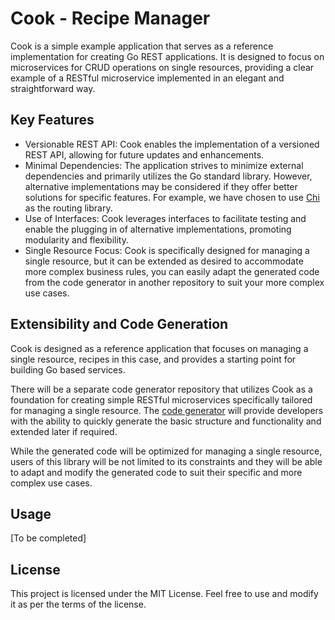 # Cook - Recipe Manager

Cook is a simple example application that serves as a reference implementation for creating Go REST applications. It is designed to focus on microservices for CRUD operations on single resources, providing a clear example of a RESTful microservice implemented in an elegant and straightforward way.

## Key Features

- Versionable REST API: Cook enables the implementation of a versioned REST API, allowing for future updates and enhancements.
- Minimal Dependencies: The application strives to minimize external dependencies and primarily utilizes the Go standard library. However, alternative implementations may be considered if they offer better solutions for specific features. For example, we have chosen to use [Chi](https://github.com/go-chi/chi) as the routing library.
- Use of Interfaces: Cook leverages interfaces to facilitate testing and enable the plugging in of alternative implementations, promoting modularity and flexibility.
- Single Resource Focus: Cook is specifically designed for managing a single resource, but it can be extended as desired to accommodate more complex business rules, you can easily adapt the generated code from the code generator in another repository to suit your more complex use cases.

## Extensibility and Code Generation

Cook is designed as a reference application that focuses on managing a single resource, recipes in this case, and provides a starting point for building Go based services.

There will be a separate code generator repository that utilizes Cook as a foundation for creating simple RESTful microservices specifically tailored for managing a single resource. The [code generator](https://github.com/foorester/crud) will provide developers with the ability to quickly generate the basic structure and functionality and extended later if required.

While the generated code will be optimized for managing a single resource, users of this library will be not limited to its constraints and they will be able to adapt and modify the generated code to suit their specific and more complex use cases.

## Usage

[To be completed]

## License

This project is licensed under the MIT License. Feel free to use and modify it as per the terms of the license.
